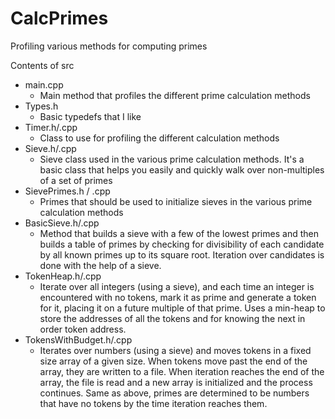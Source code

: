 CalcPrimes
==========

Profiling various methods for computing primes

Contents of src
* main.cpp
  * Main method that profiles the different prime calculation methods
* Types.h
  * Basic typedefs that I like
* Timer.h/.cpp
  * Class to use for profiling the different calculation methods
* Sieve.h/.cpp
  * Sieve class used in the various prime calculation methods.  It's a basic class that helps you easily and quickly walk over non-multiples of a set of primes
* SievePrimes.h / .cpp
  * Primes that should be used to initialize sieves in the various prime calculation methods
* BasicSieve.h/.cpp
  * Method that builds a sieve with a few of the lowest primes and then builds a table of primes by checking for divisibility of each candidate by all known primes up to its square root.  Iteration over candidates is done with the help of a sieve.
* TokenHeap.h/.cpp
  * Iterate over all integers (using a sieve), and each time an integer is encountered with no tokens, mark it as prime and generate a token for it, placing it on a future multiple of that prime.  Uses a min-heap to store the addresses of all the tokens and for knowing the next in order token address.
* TokensWithBudget.h/.cpp
  * Iterates over numbers (using a sieve) and moves tokens in a fixed size array of a given size.  When tokens move past the end of the array, they are written to a file.  When iteration reaches the end of the array, the file is read and a new array is initialized and the process continues.  Same as above, primes are determined to be numbers that have no tokens by the time iteration reaches them.
